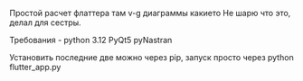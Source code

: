Простой расчет флаттера там v-g диаграммы какието
Не шарю что это, делал для сестры.

Требования - 
python 3.12
PyQt5
pyNastran

Установить последние две можно через pip, запуск просто через python flutter_app.py
